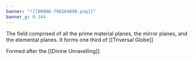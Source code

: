 ```yaml
---
banner: "![[00006-798164096.png]]"
banner_y: 0.344
---
```

The field comprised of all the prime material planes, the mirror planes, and the elemental planes. It forms one third of [[Triversal Globe]]

Formed after the [[Divine Unravelling]]